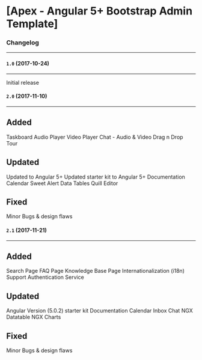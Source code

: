 # [Apex - Angular 5+ Bootstrap Admin Template]


### Changelog
***

#### `1.0` (2017-10-24)
***

Initial release

#### `2.0` (2017-11-10)
***
Added
----------
Taskboard
Audio Player
Video Player
Chat - Audio & Video
Drag n Drop
Tour


Updated
--------
Updated to Angular 5+
Updated starter kit to Angular 5+
Documentation
Calendar
Sweet Alert
Data Tables
Quill Editor


Fixed
--------
Minor Bugs & design flaws


#### `2.1` (2017-11-21)
***
Added
----------
Search Page
FAQ Page
Knowledge Base Page
Internationalization (i18n) Support
Authentication Service


Updated
--------
Angular Version (5.0.2)
starter kit
Documentation
Calendar
Inbox
Chat
NGX Datatable
NGX Charts

Fixed
--------
Minor Bugs & design flaws